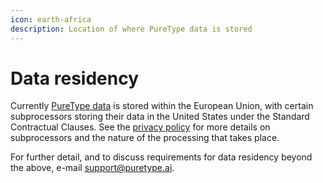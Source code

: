 ```yaml
---
icon: earth-africa
description: Location of where PureType data is stored
---
```


# Data residency

Currently [PureType data](data-handling.md#data-types) is stored within the European Union, with certain subprocessors storing their data in the United States under the Standard Contractual Clauses. See the [privacy policy](https://legal-html.s3.eu-west-1.amazonaws.com/privacy-policy.html) for more details on subprocessors and the nature of the processing that takes place.

For further detail, and to discuss requirements for data residency beyond the above, e-mail [support@puretype.ai](mailto:support@puretype.ai).
